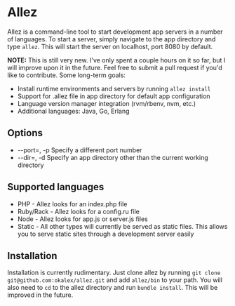 # Allez

Allez is a command-line tool to start development app servers in a number of languages. To start
a server, simply navigate to the app directory and type `allez`. This will start the server on
localhost, port 8080 by default.

**NOTE:** This is still very new. I've only spent a couple hours on it so far, but I will improve upon
it in the future. Feel free to submit a pull request if you'd like to contribute. Some long-term goals:

* Install runtime environments and servers by running `allez install`
* Support for .allez file in app directory for default app configuration
* Language version manager integration (rvm/rbenv, nvm, etc.)
* Additional languages: Java, Go, Erlang

## Options

* --port=<number>, -p <number> Specify a different port number
* --dir=<app dir>, -d <app dir> Specify an app directory other than the current working directory

## Supported languages

* PHP - Allez looks for an index.php file
* Ruby/Rack - Allez looks for a config.ru file
* Node - Allez looks for app.js or server.js files
* Static - All other types will currently be served as static files. This allows you to serve static
  sites through a development server easily

## Installation

Installation is currently rudimentary. Just clone allez by running `git clone git@github.com:okalex/allez.git`
and add `allez/bin` to your path. You will also need to `cd` to the allez directory and run `bundle install`.
This will be improved in the future.


